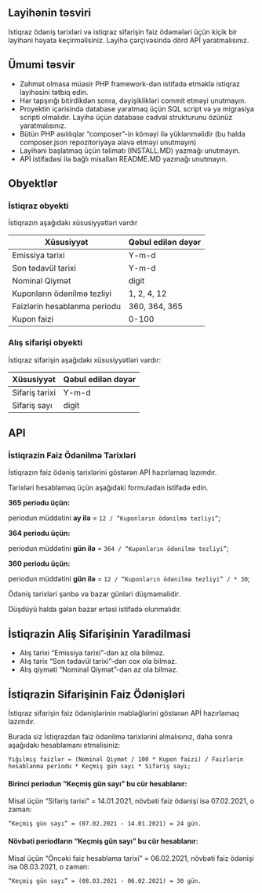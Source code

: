 ## Layihənin təsviri
Istiqraz ödəniş tarixləri və istiqraz sifarişin faiz ödəmələri üçün kiçik bir layihəni həyata keçirməlisiniz. Layihə çərçivəsində dörd APİ yaratmalısınız.

## Ümumi təsvir
- Zəhmət olmasa müasir PHP framework-dən istifadə etməklə istiqraz layihəsini tətbiq edin.
- Hər tapşırığı bitirdikdən sonra, dəyişiklikləri commit etməyi unutmayın.
- Proyektin içərisində database yaratmaq üçün SQL script və ya migrasiya scripti olmalıdır. Layihə üçün database cədvəl strukturunu özünüz yaratmalısınız.
- Bütün PHP asılılıqlar “composer”-in köməyi ilə yüklənməlidir (bu halda composer.json repozitoriyaya əlavə etməyi unutmayın)
- Layihəni başlatmaq üçün təlimatı (INSTALL.MD) yazmağı unutmayın.
- APİ istifadəsi ilə bağlı misalları README.MD yazmağı unutmayın.


## Obyektlər
### İstiqraz obyekti
İstiqrazın aşağıdakı xüsusiyyətləri vardır

Xüsusiyyət | Qəbul edilən dəyər
-- | --
Emissiya tarixi | Y-m-d
Son tədavül tarixi | Y-m-d
Nominal Qiymət | digit
Kuponların ödənilmə tezliyi | 1, 2, 4, 12
Faizlərin hesablanma periodu | 360, 364, 365
Kupon faizi | 0-100

### Alış sifarişi obyekti
İstiqraz sifarişin aşağıdakı xüsusiyyətləri vardır: 

Xüsusiyyət | Qəbul edilən dəyər
-- | --
Sifariş tarixi | Y-m-d
Sifariş sayı | digit

## API
 
### İstiqrazin Faiz Ödənilmə Tarixləri
İstiqrazın faiz ödəniş tarixlərini göstərən APİ hazırlamaq lazımdır.

Tarixləri hesablamaq üçün aşağıdaki formuladan istifadə edin.

**365 periodu üçün:**

periodun müddətini **ay ilə** = `12 / “Kuponların ödənilmə tezliyi”`;

**364 periodu üçün:**

periodun müddətini **gün ilə** = `364 / “Kuponların ödənilmə tezliyi”`;

**360 periodu üçün:**

periodun müddətini **gün ilə** = `12 / “Kuponların ödənilmə tezliyi” / * 30`;

Ödəniş tarixləri şənbə və bazar günləri düşməməlidir. 

Düşdüyü halda gələn bazar ertəsi istifadə olunmalıdır.

## İstiqrazin Aliş Sifarişinin Yaradilmasi

- Alış tarixi “Emissiya tarixi”-dən  az ola bilməz.
- Alış tarix “Son tədavül tarixi”-dən cox ola bilməz.
- Alış qiyməti “Nominal Qiymət”-dən az ola bilməz.

## İstiqrazin Sifarişinin Faiz Ödənişləri
İstiqraz sifarişin faiz ödənişlərinin məbləğlərini göstərən APİ hazırlamaq lazımdır.

Burada siz İstiqrazdan faiz ödənilmə tarixlərini almalısınız, daha sonra aşağıdakı hesablamanı etməlisiniz: 

`Yığılmış faizlər = (Nominal Qiymət / 100 * Kupon faizi) / Faizlərin hesablanma periodu * Keçmiş gün sayı * Sifariş sayı;`


#### Birinci periodun “Keçmiş gün sayı”  bu cür hesablanır:

Misal üçün “Sifariş tarixi”  = 14.01.2021, növbəti faiz ödənişi isə 07.02.2021, o zaman:

`“Keçmiş gün sayı” = (07.02.2021 - 14.01.2021) = 24 gün.`

#### Növbəti periodların  “Keçmiş gün sayı” bu cür hesablanır:

Misal üçün “Öncəki faiz hesablama tarixi”  = 06.02.2021, növbəti faiz ödənişi isə 08.03.2021, o zaman:

`“Keçmiş gün sayı” = (08.03.2021 - 06.02.2021) = 30 gün.`






